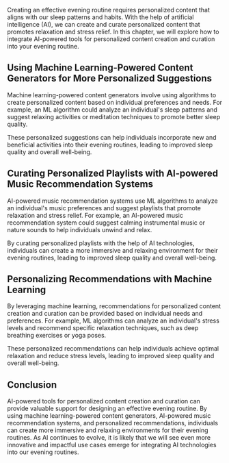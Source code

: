 
Creating an effective evening routine requires personalized content that aligns with our sleep patterns and habits. With the help of artificial intelligence (AI), we can create and curate personalized content that promotes relaxation and stress relief. In this chapter, we will explore how to integrate AI-powered tools for personalized content creation and curation into your evening routine.

Using Machine Learning-Powered Content Generators for More Personalized Suggestions
-----------------------------------------------------------------------------------

Machine learning-powered content generators involve using algorithms to create personalized content based on individual preferences and needs. For example, an ML algorithm could analyze an individual's sleep patterns and suggest relaxing activities or meditation techniques to promote better sleep quality.

These personalized suggestions can help individuals incorporate new and beneficial activities into their evening routines, leading to improved sleep quality and overall well-being.

Curating Personalized Playlists with AI-powered Music Recommendation Systems
----------------------------------------------------------------------------

AI-powered music recommendation systems use ML algorithms to analyze an individual's music preferences and suggest playlists that promote relaxation and stress relief. For example, an AI-powered music recommendation system could suggest calming instrumental music or nature sounds to help individuals unwind and relax.

By curating personalized playlists with the help of AI technologies, individuals can create a more immersive and relaxing environment for their evening routines, leading to improved sleep quality and overall well-being.

Personalizing Recommendations with Machine Learning
---------------------------------------------------

By leveraging machine learning, recommendations for personalized content creation and curation can be provided based on individual needs and preferences. For example, ML algorithms can analyze an individual's stress levels and recommend specific relaxation techniques, such as deep breathing exercises or yoga poses.

These personalized recommendations can help individuals achieve optimal relaxation and reduce stress levels, leading to improved sleep quality and overall well-being.

Conclusion
----------

AI-powered tools for personalized content creation and curation can provide valuable support for designing an effective evening routine. By using machine learning-powered content generators, AI-powered music recommendation systems, and personalized recommendations, individuals can create more immersive and relaxing environments for their evening routines. As AI continues to evolve, it is likely that we will see even more innovative and impactful use cases emerge for integrating AI technologies into our evening routines.
